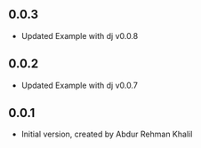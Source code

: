 ## 0.0.3

- Updated Example with dj v0.0.8

## 0.0.2

- Updated Example with dj v0.0.7

## 0.0.1

- Initial version, created by Abdur Rehman Khalil
